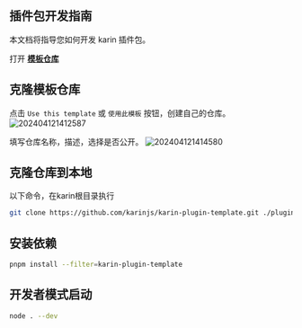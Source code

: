 ## 插件包开发指南

本文档将指导您如何开发 karin 插件包。

打开 [**模板仓库**](https://github.com/KarinJS/karin-plugin-template)

## 克隆模板仓库

点击 `Use this template` 或 `使用此模板` 按钮，创建自己的仓库。
![202404121412587](https://cdn.jsdelivr.net/gh/Zyy955/imgs/img/202404121412587.png)

填写仓库名称，描述，选择是否公开。
![202404121414580](https://cdn.jsdelivr.net/gh/Zyy955/imgs/img/202404121414580.png)

## 克隆仓库到本地

以下命令，在karin根目录执行

```bash
git clone https://github.com/karinjs/karin-plugin-template.git ./plugins/karin-plugin-template.
```

## 安装依赖

```bash
pnpm install --filter=karin-plugin-template
```

## 开发者模式启动

```bash
node . --dev
```
